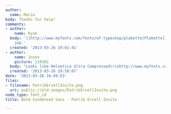```yaml
---
author:
  name: Mario
body: Thanks for help!
comments:
- author:
    name: Ryuk
  body: '[[http://www.myfonts.com/fonts/ef-typeshop/plakette|Plakette]] could do the
    job.'
  created: '2013-03-26 19:01:41'
- author:
    name: Josev
    picture: 110302
  body: "Looks like Helvetica Ultra Compressed\r\nhttp://www.myfonts.com/fonts/adobe/helvetica/"
  created: '2013-03-26 19:58:07'
date: '2013-03-26 16:49:53'
files:
- filename: PatrikErvellInvite.png
  uri: public://old-images/PatrikErvellInvite.png
node_type: font_id
title: Bold Condensed Sans - Patrik Ervell Invite

---
```

